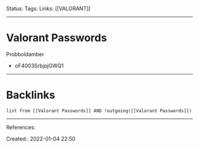 Status: 
Tags: 
Links: [[VALORANT]]
___
# Valorant Passwords
Probboldamber
- oF4003SrbjpjGWQ1
___
# Backlinks
```dataview
list from [[Valorant Passwords]] AND !outgoing([[Valorant Passwords]])
```
___
References:

Created:: 2022-01-04 22:50

